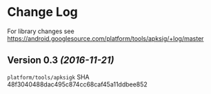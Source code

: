 Change Log
==========

For library changes see https://android.googlesource.com/platform/tools/apksig/+log/master


Version 0.3 *(2016-11-21)*
--------------------------

`platform/tools/apksigk` SHA 48f3040488dac495c874cc68caf45a11ddbee852
